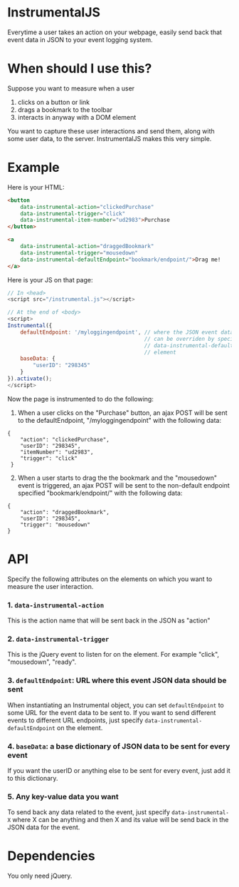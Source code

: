 # InstrumentalJS

Everytime a user takes an action on your webpage, easily send back that event data in JSON to your event logging system.


# When should I use this?
Suppose you want to measure when a user

1. clicks on a button or link
2. drags a bookmark to the toolbar
3. interacts in anyway with a DOM element

You want to capture these user interactions and send them, along with some user data, to the server.
InstrumentalJS makes this very simple.

# Example
Here is your HTML:

```html
<button
    data-instrumental-action="clickedPurchase"
    data-instrumental-trigger="click"
    data-instrumental-item-number="ud2983">Purchase
</button>

<a
    data-instrumental-action="draggedBookmark"
    data-instrumental-trigger="mousedown"
    data-instrumental-defaultEndpoint="bookmark/endpoint/">Drag me!
</a>

```

Here is your JS on that page:

```javascript
// In <head>
<script src="/instrumental.js"></script>

// At the end of <body>
<script>
Instrumental({
    defaultEndpoint: '/myloggingendpoint', // where the JSON event data will be sent
                                           // can be overriden by specifying
                                           // data-instrumental-defaultEndpoint on the
                                           // element
    baseData: {
        "userID": "298345"
    }
}).activate();
</script>
```

Now the page is instrumented to do the following:

1. When a user clicks on the "Purchase" button, an ajax POST will be sent to the defaultEndpoint, "/myloggingendpoint" with the following data:

```
{
    "action": "clickedPurchase",
    "userID": "298345",
    "itemNumber": "ud2983",
    "trigger": "click"
 }
```

2. When a user starts to drag the the bookmark and the "mousedown" event is triggered, an ajax POST will be sent to the non-default endpoint specified "bookmark/endpoint/" with the following data:

```
{
    "action": "draggedBookmark",
    "userID": "298345",
    "trigger": "mousedown"
}
```

# API
Specify the following attributes on the elements on which you want to measure the user interaction.

### 1. `data-instrumental-action`
This is the action name that will be sent back in the JSON as "action"

### 2. `data-instrumental-trigger`
This is the jQuery event to listen for on the element. For example "click", "mousedown", "ready".

### 3. `defaultEndpoint`: URL where this event JSON data should be sent
When instantiating an Instrumental object, you can set `defaultEndpoint` to some URL for the event data to be sent to.
If you want to send different events to different URL endpoints, just specify `data-instrumental-defaultEndpoint` on the element.

### 4. `baseData`: a base dictionary of JSON data to be sent for every event
If you want the userID or anything else to be sent for every event, just add it to this dictionary.

### 5. Any key-value data you want
To send back any data related to the event, just specify `data-instrumental-X` where X can be anything and then X and its value will be send back in the JSON data for the event.

# Dependencies
You only need jQuery.
